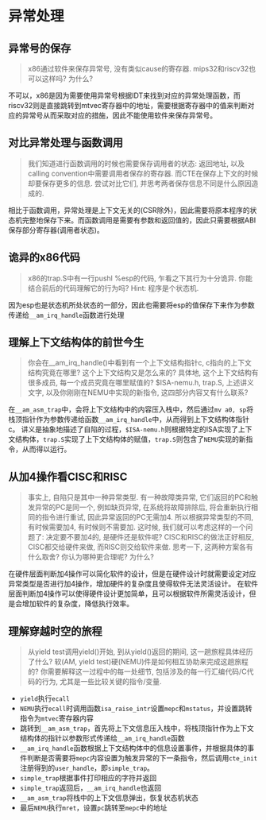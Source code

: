 # 异常处理

## 异常号的保存
> x86通过软件来保存异常号, 没有类似cause的寄存器. mips32和riscv32也可以这样吗? 为什么?

不可以，x86是因为需要使用异常号根据IDT来找到对应的异常处理函数，而riscv32则是直接跳转到mtvec寄存器中的地址，需要根据寄存器中的值来判断对应的异常号从而采取对应的措施，因此不能使用软件来保存异常号。

## 对比异常处理与函数调用
> 我们知道进行函数调用的时候也需要保存调用者的状态: 返回地址, 以及calling convention中需要调用者保存的寄存器. 而CTE在保存上下文的时候却要保存更多的信息. 尝试对比它们, 并思考两者保存信息不同是什么原因造成的.

相比于函数调用，异常处理是上下文无关的(CSR除外)，因此需要将原本程序的状态机完整地保存下来。而函数调用是需要有参数和返回值的，因此只需要根据ABI保存部分寄存器(调用者状态)。

## 诡异的x86代码
> x86的trap.S中有一行pushl %esp的代码, 乍看之下其行为十分诡异. 你能结合前后的代码理解它的行为吗? Hint: 程序是个状态机.

因为esp也是状态机所处状态的一部分，因此也需要将esp的值保存下来作为参数传递给`__am_irq_handle`函数进行处理

## 理解上下文结构体的前世今生
> 你会在__am_irq_handle()中看到有一个上下文结构指针c, c指向的上下文结构究竟在哪里? 这个上下文结构又是怎么来的? 具体地, 这个上下文结构有很多成员, 每一个成员究竟在哪里赋值的? $ISA-nemu.h, trap.S, 上述讲义文字, 以及你刚刚在NEMU中实现的新指令, 这四部分内容又有什么联系?

在`__am_asm_trap`中，会将上下文结构中的内容压入栈中，然后通过`mv a0, sp`将栈顶指针作为参数传递给函数`__am_irq_handle`中，从而得到上下文结构体指针c。
讲义是抽象地描述了自陷的过程，`$ISA-nemu.h`则根据特定的ISA实现了上下文结构体，`trap.S`实现了上下文结构体的赋值，`trap.S`则包含了`NEMU`实现的新指令，从而得以运行。

## 从加4操作看CISC和RISC
> 事实上, 自陷只是其中一种异常类型. 有一种故障类异常, 它们返回的PC和触发异常的PC是同一个, 例如缺页异常, 在系统将故障排除后, 将会重新执行相同的指令进行重试, 因此异常返回的PC无需加4. 所以根据异常类型的不同, 有时候需要加4, 有时候则不需要加.
> 这时候, 我们就可以考虑这样的一个问题了: 决定要不要加4的, 是硬件还是软件呢? CISC和RISC的做法正好相反, CISC都交给硬件来做, 而RISC则交给软件来做. 思考一下, 这两种方案各有什么取舍? 你认为哪种更合理呢? 为什么?

在硬件层面判断加4操作可以简化软件的设计，但是在硬件设计时就需要设定对应异常类型是否进行加4操作，增加硬件的复杂度且使得软件无法灵活设计。
在软件层面判断加4操作可以使得硬件设计更加简单，且可以根据软件所需灵活设计，但是会增加软件的复杂度，降低执行效率。

## 理解穿越时空的旅程
> 从yield test调用yield()开始, 到从yield()返回的期间, 这一趟旅程具体经历了什么? 软(AM, yield test)硬(NEMU)件是如何相互协助来完成这趟旅程的? 你需要解释这一过程中的每一处细节, 包括涉及的每一行汇编代码/C代码的行为, 尤其是一些比较关键的指令/变量.

- `yield`执行`ecall`
- `NEMU`执行`ecall`时调用函数`isa_raise_intr`设置`mepc`和`mstatus`，并设置跳转指令为`mtvec`寄存器内容
- 跳转到`__am_asm_trap`，首先将上下文信息压入栈中，将栈顶指针作为上下文结构体的指针以参数形式传递给`__am_irq_handle`函数
- `__am_irq_handle`函数根据上下文结构体中的信息设置事件，并根据具体的事件判断是否需要将`mepc`内容设置为触发异常的下一条指令，然后调用`cte_init`注册得到的`user_handle`，即`simple_trap`。
- `simple_trap`根据事件打印相应的字符并返回
- `simple_trap`返回后，`__am_irq_handle`也返回
- `__am_asm_trap`将栈中的上下文信息弹出，恢复状态机状态
- 最后`NEMU`执行`mret`，设置`pc`跳转至`mepc`中的地址



